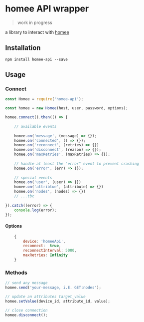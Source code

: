 # homee API wrapper

> work in progress

a library to interact with [homee](https://hom.ee)

## Installation
```
npm install homee-api --save
```

## Usage

### Connect
```js
const Homee = require('homee-api');

const homee = new Homee(host, user, password, options);

homee.connect().then(() => {
    
    // available events
    
    homee.on('message', (message) => {});
    homee.on('connected', () => {});
    homee.on('reconnect', (retries) => {})
    homee.on('disconnect', (reason) => {});
    homee.on('maxRetries', (maxRetries) => {});
    
    // handle at least the "error" event to prevent crashing
    homee.on('error', (err) => {});
    
    // special events
    homee.on('user', (user) => {})
    homee.on('attribtue', (attribute) => {})
    homee.on('nodes', (nodes) => {})
    // ...tbc
    
}).catch((error) => {
    console.log(error);
});
```

#### Options
```js
    {
        device: 'homeeApi',
        reconnect:  true,
        reconnectInterval: 5000,
        maxRetries: Infinity
    }
```
### Methods
```js
// send any message
homee.send('your-message, i.E. GET:nodes');

// update an attributes target_value
homee.setValue(device_id, attribute_id, value);

// close connection
homee.disconnect();
```
